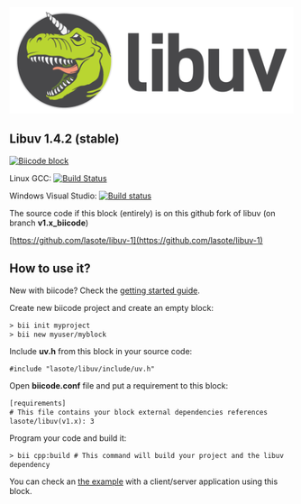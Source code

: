 ![libuv][libuv_banner]


## Libuv 1.4.2 (stable)

[![Biicode block](https://webapi.biicode.com/v1/badges/lasote/lasote/libuv/v1.x)](https://www.biicode.com/lasote/lasote/libuv/v1.x) 


Linux GCC:
[![Build Status](https://travis-ci.org/lasote/libuv-1.svg?branch=v1.x_biicode)](https://travis-ci.org/lasote/libuv-1)


Windows Visual Studio:
[![Build status](https://ci.appveyor.com/api/projects/status/th4i98wk3jkrfuvg?svg=true)](https://ci.appveyor.com/project/lasote/libuv-1)


The source code if this block (entirely) is on this github fork of libuv (on branch **v1.x_biicode**)

[https://github.com/lasote/libuv-1](https://github.com/lasote/libuv-1)

## How to use it?

New with biicode? Check the [getting started guide](http://docs.biicode.com/c++/gettingstarted.html).

Create new biicode project and create an empty block:
    
    > bii init myproject
    > bii new myuser/myblock


Include **uv.h** from this block in your source code:

    #include "lasote/libuv/include/uv.h"


Open **biicode.conf** file and put a requirement to this block:

    [requirements]
    # This file contains your block external dependencies references
    lasote/libuv(v1.x): 3


Program your code and build it: 

    > bii cpp:build # This command will build your project and the libuv dependency


You can check an [the example](http://www.biicode.com/examples/examples/libuv/v1.0) with a client/server application using this block.

[libuv_banner]: https://raw.githubusercontent.com/libuv/libuv/master/img/banner.png

